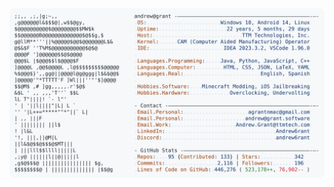 <a href="https://github.com/Andrew6rant/Andrew6rant">
  <picture>
    <source media="(prefers-color-scheme: dark)" srcset="https://raw.githubusercontent.com/SkyGlis/SkyGlis/main/dark_mode.svg">
    <img alt="Andrew Grant's GitHub Profile README" src="https://raw.githubusercontent.com/SkyGlis/SkyGlis/main/light_mode.svg">
  </picture>
</a>
